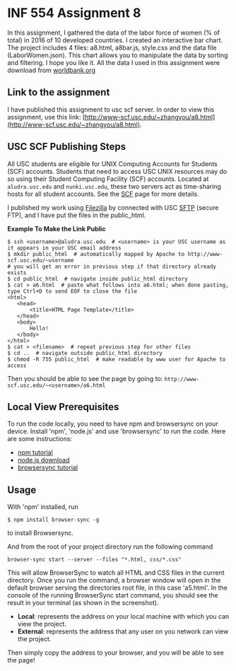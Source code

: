 # INF 554 Assignment 8

In this assignment, I gathered the data of the labor force of women (% of total) in 2016 of 10 developed countries. I created an interactive bar chart. The project includes 4 files: a8.html, a8bar.js, style.css and the data file (LaborWomen.json). This chart allows you to manipulate the data by sorting and filtering. I hope you like it.
All the data I used in this assignment were download from [worldbank.org](https://data.worldbank.org/?locations=AU-CA-FR-DE-IT-JP-KR-ES-GB-US)

## Link to the assignment
I have published this assignment to usc scf server. In order to view this assignment, use this link: [http://www-scf.usc.edu/~zhangyou/a8.html](http://www-scf.usc.edu/~zhangyou/a8.html).


## USC SCF Publishing Steps

All USC students are eligible for UNIX Computing Accounts for Students (SCF) accounts. Students that need to access USC UNIX resources may do so using their Student Computing Facility (SCF) accounts. Located at `aludra.usc.edu` and `nunki.usc.edu`, these two servers act as time-sharing hosts for all student accounts. See the [SCF](https://itservices.usc.edu/scf/) page for more details.

I published my work using [Filezilla](https://filezilla-project.org) by connected with USC [SFTP](https://itservices.usc.edu/sftp) (secure FTP), and I have put the files in the public_html.

__Example To Make the Link Public__

```
$ ssh <username>@aludra.usc.edu  # <username> is your USC username as it appears in your USC email address
$ mkdir public_html  # automatically mapped by Apache to http://www-scf.usc.edu/~username
# you will get an error in previous step if that directory already exists
$ cd public_html  # navigate inside public_html directory
$ cat > a6.html  # paste what follows into a6.html; when done pasting, type Ctrl+D to send EOF to close the file
<html>
   <head>
       <title>HTML Page Template</title>
   </head>
   <body>
       Hello!
   </body>
</html>
$ cat > <filename>  # repeat previous step for other files
$ cd ..  # navigate outside public_html directory
$ chmod -R 755 public_html  # make readable by www user for Apache to access 
```

Then you should be able to see the page by going to: `http://www-scf.usc.edu/~<username>/a6.html`

## Local View Prerequisites
To run the code locally, you need to have npm and browsersync on your device.
Install 'npm', 'node.js' and use 'browsersync' to run the code.
Here are some instructions:
- [npm tutorial](https://docs.npmjs.com/cli/install)
- [node.js download](https://nodejs.org/en/download/)
- [browsersync tutorial](https://www.browsersync.io/)

## Usage

With 'npm' installed, run

    $ npm install browser-sync -g
to install Browsersync.

And from the root of your project directory run the following command
    
    browser-sync start --server --files "*.html, css/*.css"
    
This will allow BrowserSync to watch all HTML and CSS files in the current directory. Once you run the command, a browser window will open in the default browser serving the directories root file, in this case 'a5.html'. In the console of the running BrowserSync start command, you should see the result in your terminal (as shown in the screenshot).

- **Local**: represents the address on your local machine with which you can view the project.
- **External**: represents the address that any user on you network can view the project.

Then simply copy the address to your browser, and you will be able to see the page!
